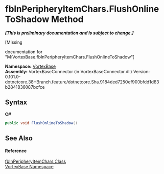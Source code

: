 # fbInPeripheryItemChars.FlushOnlineToShadow Method 
 _**\[This is preliminary documentation and is subject to change.\]**_

\[Missing <summary> documentation for "M:VortexBase.fbInPeripheryItemChars.FlushOnlineToShadow"\]

**Namespace:**&nbsp;<a href="N_VortexBase.md">VortexBase</a><br />**Assembly:**&nbsp;VortexBaseConnector (in VortexBaseConnector.dll) Version: 0.101.0-dotnetcore.38+Branch.feature/dotnetcore.Sha.9184ded7250ef900bfdd1d83b2841836087bcfce

## Syntax

**C#**<br />
``` C#
public void FlushOnlineToShadow()
```


## See Also


#### Reference
<a href="T_VortexBase_fbInPeripheryItemChars.md">fbInPeripheryItemChars Class</a><br /><a href="N_VortexBase.md">VortexBase Namespace</a><br />